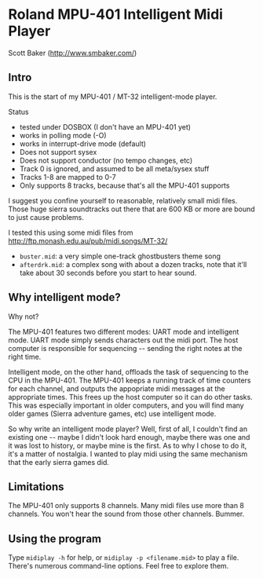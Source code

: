 # Roland MPU-401 Intelligent Midi Player

Scott Baker (http://www.smbaker.com/)

## Intro

This is the start of my MPU-401 / MT-32 intelligent-mode player.

Status

- tested under DOSBOX (I don't have an MPU-401 yet)
- works in polling mode (-O)
- works in interrupt-drive mode (default)
- Does not support sysex
- Does not support conductor (no tempo changes, etc)
- Track 0 is ignored, and assumed to be all meta/sysex stuff
- Tracks 1-8 are mapped to 0-7
- Only supports 8 tracks, because that's all the MPU-401 supports

I suggest you confine yourself to reasonable, relatively small midi files. Those huge sierra soundtracks out there that are 600 KB or more are bound to just cause problems.

I tested this using some midi files from http://ftp.monash.edu.au/pub/midi.songs/MT-32/

- `buster.mid`: a very simple one-track ghostbusters theme song
- `afterdrk.mid`: a complex song with about a dozen tracks, note that it'll take about 30 seconds before you start to hear sound.

## Why intelligent mode?

Why not?

The MPU-401 features two different modes: UART mode and intelligent mode. UART mode simply sends characters out the midi port. The host computer is responsible for sequencing -- sending the right notes at the right time.

Intelligent mode, on the other hand, offloads the task of sequencing to the CPU in the MPU-401. The MPU-401 keeps a running track of time counters for each channel, and outputs the appopriate midi messages at the appropriate times. This frees up the host computer so it can do other tasks. This was especially important in older computers, and you will find many older games (Sierra adventure games, etc) use intelligent mode.

So why write an intelligent mode player? Well, first of all, I couldn't find an existing one -- maybe I didn't look hard enough, maybe there was one and it was lost to history, or maybe mine is the first. As to why I chose to do it, it's a matter of nostalgia. I wanted to play midi using the same mechanism that the early sierra games did.

## Limitations

The MPU-401 only supports 8 channels. Many midi files use more than 8 channels. You won't hear the sound from those other channels. Bummer.

## Using the program

Type `midiplay -h` for help, or `midiplay -p <filename.mid>` to play a file. There's numerous command-line options. Feel free to explore them.  